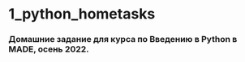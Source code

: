 **1_python_hometasks**
==============================

### **Домашние задание для курса по Введению в Python в MADE, осень 2022.**

